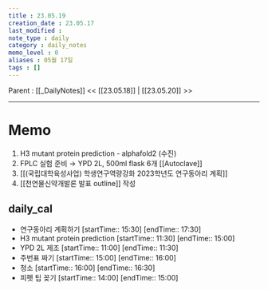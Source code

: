 ```yaml
---
title : 23.05.19
creation_date : 23.05.17
last_modified :
note_type : daily
category : daily_notes
memo_level : 0
aliases : 05월 17일
tags : []
---
```

Parent : [[_DailyNotes]]
<< [[23.05.18]] | [[23.05.20]] >>

---
# Memo

1. H3 mutant protein prediction - alphafold2  (수진)
2. FPLC 실험 준비 → YPD 2L, 500ml flask 6개 [[Autoclave]]
3. [[(국립대학육성사업) 학생연구역량강화 2023학년도 연구동아리 계획]]
4. [[천연물신약개발론 발표 outline]] 작성

## daily_cal
-  연구동아리 계획하기 [startTime:: 15:30]  [endTime:: 17:30]
-  H3 mutant protein prediction [startTime:: 11:30]  [endTime:: 15:00]
-  YPD 2L 제조 [startTime:: 11:00]  [endTime:: 11:30]
-  주번표 짜기 [startTime:: 15:00]  [endTime:: 16:00]
-  청소 [startTime:: 16:00]  [endTime:: 16:30]
-  피펫 팁 꽂기 [startTime:: 14:00]  [endTime:: 15:00]

